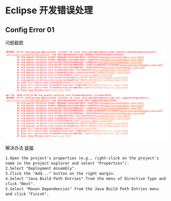 # Eclipse 开发错误处理

## Config Error 01

问题截图

![Config Error](../images/eclipse-dev-error/config-error-01.png)

解决办法 [链接](https://stackoverflow.com/questions/6210757/java-lang-classnotfoundexception-org-springframework-web-context-contextloaderl)

```text
1.Open the project's properties (e.g., right-click on the project's name in the project explorer and select "Properties").
2.Select "Deployment Assembly".
3.Click the "Add..." button on the right margin.
4.Select "Java Build Path Entries" from the menu of Directive Type and click "Next".
5.Select "Maven Dependencies" from the Java Build Path Entries menu and click "Finish".
```
